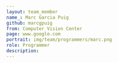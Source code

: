 ```yaml
---
layout: team_member
name_: Marc Garcia Puig
github: marcgpuig
from: Computer Vision Center
page: www.google.com
portrait: img/team/programmers/marc.png
role: Programmer
description: 
---
```

